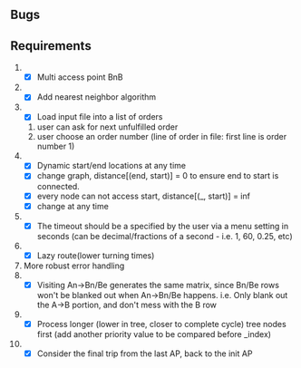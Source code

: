 ## Bugs
## Requirements
1. - [x] Multi access point BnB
2. - [x] Add nearest neighbor algorithm
3. - [x] Load input file into a list of orders
   1. user can ask for next unfulfilled order
   2. user choose an order number (line of order in file: first line is order number 1)
4. - [x] Dynamic start/end locations at any time
   - [x] change graph, distance[(end, start)] = 0 to ensure end to start is connected.
   - [x] every node can not access start, distance[(_, start)] = inf
   - [x] change at any time
5. - [x] The timeout should be a specified by the user via a menu setting in seconds (can be decimal/fractions of a second - i.e. 1, 60, 0.25, etc)
6. - [x] Lazy route(lower turning times)
7. More robust error handling
8. - [x] Visiting An->Bn/Be generates the same matrix, since Bn/Be rows won't be blanked out when An->Bn/Be happens. i.e. Only blank out the A->B portion, and don't mess with the B row
9.  - [x] Process longer (lower in tree, closer to complete cycle) tree nodes first (add another priority value to be compared before _index)
10. - [x] Consider the final trip from the last AP, back to the init AP